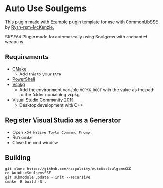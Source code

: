 # Auto Use Soulgems
This plugin made with Example plugin template for use with CommonLibSSE by [Ryan-rsm-McKenzie.](https://github.com/Ryan-rsm-McKenzie/ExamplePlugin-CommonLibSSE)

SKSE64 Plugin made for automatically using Soulgems with enchanted weapons.

## Requirements
* [CMake](https://cmake.org/)
	* Add this to your `PATH`
* [PowerShell](https://github.com/PowerShell/PowerShell/releases/latest)
* [Vcpkg](https://github.com/microsoft/vcpkg)
	* Add the environment variable `VCPKG_ROOT` with the value as the path to the folder containing vcpkg
* [Visual Studio Community 2019](https://visualstudio.microsoft.com/)
	* Desktop development with C++

## Register Visual Studio as a Generator
* Open `x64 Native Tools Command Prompt`
* Run `cmake`
* Close the cmd window

## Building
```
git clone https://github.com/neogulcity/AutoUseSoulgemsSSE
cd AutoUseSoulgemsSSE
git submodule update --init --recursive
cmake -B build -S .
```
